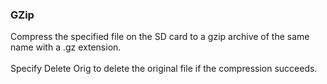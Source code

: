 ### GZip

Compress the specified file on the SD card to a gzip archive of the same
name with a .gz extension.\
\
Specify Delete Orig to delete the original file if the compression
succeeds.
